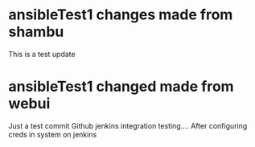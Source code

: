 # ansibleTest1  changes made from shambu
This is a test update
# ansibleTest1 changed made from webui 
Just a test commit 
Github jenkins integration testing.... 
After configuring creds in system on jenkins
